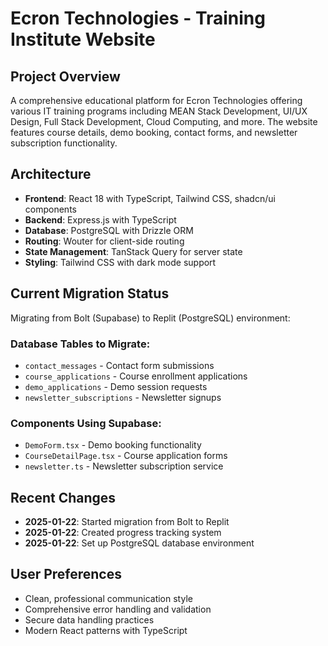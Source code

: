 # Ecron Technologies - Training Institute Website

## Project Overview
A comprehensive educational platform for Ecron Technologies offering various IT training programs including MEAN Stack Development, UI/UX Design, Full Stack Development, Cloud Computing, and more. The website features course details, demo booking, contact forms, and newsletter subscription functionality.

## Architecture
- **Frontend**: React 18 with TypeScript, Tailwind CSS, shadcn/ui components
- **Backend**: Express.js with TypeScript
- **Database**: PostgreSQL with Drizzle ORM
- **Routing**: Wouter for client-side routing
- **State Management**: TanStack Query for server state
- **Styling**: Tailwind CSS with dark mode support

## Current Migration Status
Migrating from Bolt (Supabase) to Replit (PostgreSQL) environment:

### Database Tables to Migrate:
- `contact_messages` - Contact form submissions
- `course_applications` - Course enrollment applications
- `demo_applications` - Demo session requests
- `newsletter_subscriptions` - Newsletter signups

### Components Using Supabase:
- `DemoForm.tsx` - Demo booking functionality
- `CourseDetailPage.tsx` - Course application forms
- `newsletter.ts` - Newsletter subscription service

## Recent Changes
- **2025-01-22**: Started migration from Bolt to Replit
- **2025-01-22**: Created progress tracking system
- **2025-01-22**: Set up PostgreSQL database environment

## User Preferences
- Clean, professional communication style
- Comprehensive error handling and validation
- Secure data handling practices
- Modern React patterns with TypeScript